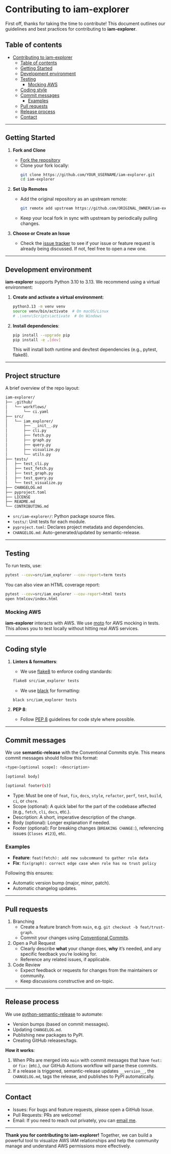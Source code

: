 # Contributing to iam-explorer

First off, thanks for taking the time to contribute! This document outlines our guidelines and best practices for contributing to **iam-explorer**.

## Table of contents
- [Contributing to iam-explorer](#contributing-to-iam-explorer)
  - [Table of contents](#table-of-contents)
  - [Getting Started](#getting-started)
  - [Development environment](#development-environment)
  - [Testing](#testing)
    - [Mocking AWS](#mocking-aws)
  - [Coding style](#coding-style)
  - [Commit messages](#commit-messages)
    - [Examples](#examples)
  - [Pull requests](#pull-requests)
  - [Release process](#release-process)
  - [Contact](#contact)

---

## Getting Started

1. **Fork and Clone**  
   - [Fork the repository](https://github.com/YOUR_USERNAME/iam-explorer/fork)  
   - Clone your fork locally:
     ```bash
     git clone https://github.com/YOUR_USERNAME/iam-explorer.git
     cd iam-explorer
     ```
2. **Set Up Remotes**  
   - Add the original repository as an upstream remote:
     ```bash
     git remote add upstream https://github.com/ORIGINAL_OWNER/iam-explorer.git
     ```
   - Keep your local fork in sync with upstream by periodically pulling changes.

3. **Choose or Create an Issue**  
   - Check the [issue tracker](https://github.com/YOUR_USERNAME/iam-explorer/issues) to see if your issue or feature request is already being discussed. If not, feel free to open a new one.

---

## Development environment

**iam-explorer** supports Python 3.10 to 3.13. We recommend using a virtual environment:

1. **Create and activate a virtual environment**:
   ```bash
   python3.13 -m venv venv
   source venv/bin/activate  # On macOS/Linux
   # .\venv\Scripts\activate  # On Windows
    ```
2. **Install dependencies**:
    ```bash
    pip install --upgrade pip
    pip install -e .[dev]
    ```
    This will install both runtime and dev/test dependencies (e.g., pytest, flake8).

---

## Project structure

A brief overview of the repo layout:

```bash
iam-explorer/
├── .github/
│   └── workflows/
│       └── ci.yaml
├── src/
│   └── iam_explorer/
│       ├── __init__.py
│       ├── cli.py
│       ├── fetch.py
│       ├── graph.py
│       ├── query.py
│       ├── visualize.py
│       └── utils.py
├── tests/
│   ├── test_cli.py
│   ├── test_fetch.py
│   ├── test_graph.py
│   ├── test_query.py
│   └── test_visualize.py
├── CHANGELOG.md
├── pyproject.toml
├── LICENSE
├── README.md
└── CONTRIBUTING.md
```

- `src/iam-explorer/`: Python package source files.
- `tests/`: Unit tests for each module.
- `pyproject.toml`: Declares project metadata and dependencies.
- `CHANGELOG.md`: Auto-generated/updated by semantic-release.

---

## Testing

To run tests, use:
```bash
pytest --cov=src/iam_explorer --cov-report=term tests
```
You can also view an HTML coverage report:
```bash
pytest --cov=src/iam_explorer --cov-report=html tests
open htmlcov/index.html
```

### Mocking AWS
**iam-explorer** interacts with AWS. We use [moto](https://github.com/getmoto/moto) for AWS mocking in tests. This allows you to test locally without hitting real AWS services.

---

## Coding style
1. **Linters & formatters**:
    - We use [flake8](https://github.com/pycqa/flake8) to enforce coding standards:
    ```bash
    flake8 src/iam_explorer tests
    ```
    - We use [black]() for formatting:
    ```bash
    black src/iam_explorer tests
    ```

2. **PEP 8**:
    - Follow [PEP 8](https://peps.python.org/pep-0008/) guidelines for code style where possible.

---

## Commit messages
We use **semantic-release** with the Conventional Commits style. This means commit messages should follow this format:

```bash
<type>[optional scope]: <description>

[optional body]

[optional footer(s)]
```

- Type: Must be one of `feat`, `fix`, `docs`, `style`, `refactor`, `perf`, `test`, `build`, `ci`, or `chore`.
- Scope (optional): A quick label for the part of the codebase affected (e.g., `fetch`, `cli`, `docs`, etc.).
- Description: A short, imperative description of the change.
- Body (optional): Longer explanation if needed.
- Footer (optional): For breaking changes (`BREAKING CHANGE:`), referencing issues (`Closes #123`), etc.

### Examples
- **Feature**: `feat(fetch): add new subcommand to gather role data`
- **Fix**: `fix(graph): correct edge case when role has no trust policy`

Following this ensures:
- Automatic version bump (major, minor, patch).
- Automatic changelog updates.

---

## Pull requests

1. Branching
   - Create a feature branch from `main`, e.g. `git checkout -b feat/trust-graph`.
   - Commit your changes using [Conventional Commits](https://www.conventionalcommits.org/en/v1.0.0/).
2. Open a Pull Request
    - Clearly describe **what** your change does, **why** it’s needed, and any specific feedback you’re looking for.
    - Reference any related issues, if applicable.
3. Code Review
    - Expect feedback or requests for changes from the maintainers or community.
    - Keep discussions constructive and on-topic.

---

## Release process
We use [python-semantic-release](https://github.com/python-semantic-release/python-semantic-release) to automate:
- Version bumps (based on commit messages).
- Updating `CHANGELOG.md`.
- Publishing new packages to PyPI.
- Creating GitHub releases/tags.

**How it works**:
1. When PRs are merged into `main` with commit messages that have `feat:` or `fix:` (etc.), our GitHub Actions workflow will parse these commits.
2. If a release is triggered, semantic-release updates `__version__`, the `CHANGELOG.md`, tags the release, and publishes to PyPI automatically.

---
## Contact
- Issues: For bugs and feature requests, please open a GitHub Issue.
- Pull Requests: PRs are welcome!
- Email: If you need to reach out privately, you can [email me](sgharbi@gharbidev.com).

---
**Thank you for contributing to iam-explorer!**
Together, we can build a powerful tool to visualize AWS IAM relationships and help the community manage and understand AWS permissions more effectively.
